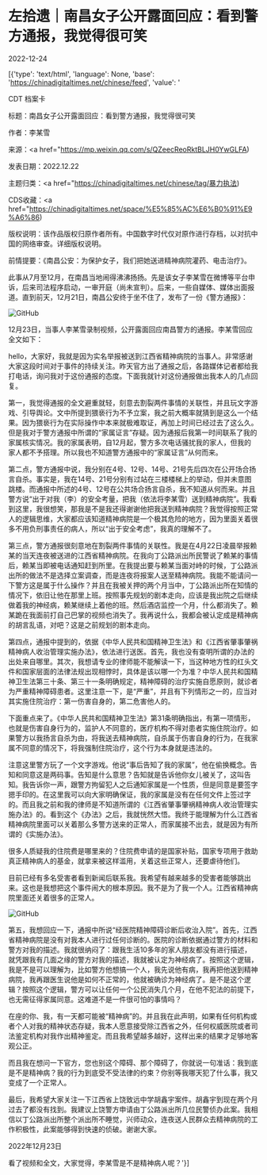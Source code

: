 # 左拾遗｜南昌女子公开露面回应：看到警方通报，我觉得很可笑

2022-12-24

[{'type': 'text/html', 'language': None, 'base': 'https://chinadigitaltimes.net/chinese/feed', 'value': '

CDT 档案卡

标题：南昌女子公开露面回应：看到警方通报，我觉得很可笑

作者：李某雪

来源：<a href="https://mp.weixin.qq.com/s/QZeecReoRktBLJH0YwGLFA)

发表日期：2022.12.22

主题归类：<a href="https://chinadigitaltimes.net/chinese/tag/暴力执法)

CDS收藏：<a href="https://chinadigitaltimes.net/space/%E5%85%AC%E6%B0%91%E9%A6%86)

版权说明：该作品版权归原作者所有。中国数字时代仅对原作进行存档，以对抗中国的网络审查。详细版权说明。





前情提要：《南昌公安：为保护女子，我们把她送进精神病院灌药、电击治疗》。

此事从7月至12月，在南昌当地闹得沸沸扬扬。先是该女子李某雪在微博等平台申诉，后来司法程序启动，一审开庭（尚未宣判）。后来，一些自媒体、媒体出面报道。直到前天，12月21日，南昌公安终于坐不住了，发布了一份《警方通报》：

![GitHub](https://chinadigitaltimes.net/chinese/files/2022/12/post-691216-63a6aec49c545.)

12月23日，当事人李某雪录制视频，公开露面回应南昌警方的通报。李某雪回应全文如下：

hello，大家好，我就是因为实名举报被送到江西省精神病院的当事人。非常感谢大家这段时间对于事件的持续关注。昨天官方出了通报之后，各路媒体记者都给我打电话，询问我对于这份通报的态度。下面我就针对这份通报做出我本人的几点回复。

第一，我觉得通报的全文避重就轻，刻意去割裂两件事情的关联性，并且玩文字游戏、引导舆论。文中所提到猥亵行为不予立案，我之前大概率就猜到是这么一个结果。因为猥亵行为在实际操作中本来就极难取证，再加上时间已经过去了这么久。但是我对于警方通报中所谓的“家属证言”存疑。因为通报后我第一时间联系了我的家属核实情况。我的家属表明，自12月起，警方多次电话骚扰我的家人，但我的家人都不予搭理。所以我也不知道警方通报中的“家属证言”从何而来。

第二点，警方通报中说，我分别在4号、12号、14号、21号先后四次在公开场合扬言自杀。事实是，我在14号、21号分别有过站在三楼楼梯上的举动，但并未意图跳楼。而通报中所述的4号、12号在公共场合扬言自杀，我不知道从何而来。并且警方说“出于对我（李）的安全考量，把我（依法将李某雪）送到精神病院”。我看到这里，我很想笑，那我是不是我还得谢谢他把我送到精神病院？我觉得按照正常人的逻辑思维，大家都应该知道精神病院是一个极其危险的地方，因为里面关着很多不用负刑事责任的病人，所以“出于安全考虑”，我真的理解不了。

第三点，警方通报很刻意地在割裂两件事情的关联性。我是在4月22日凌晨举报赖某的当天连夜被送进的江西省精神病院。在我向丁公路派出所民警说了赖某的事情后，赖某当即被电话通知赶到所里。在我提出要与赖某当面对峙的时候，丁公路派出所的做法不是选择立案调查，而是连夜将报案人送至精神病院。我能不能请问一下警方这是属于什么操作？并且在我被关押的两个月当中，丁公路派出所在知情的情况下，依旧让他在那里上班。按照事先规划的剧本走向，应该是我出院之后继续做着我的神经病，赖某继续上着他的班。然后酒店监控一个月，什么都消失了。赖某跪在我面前打自己巴掌的视频也消失了。我再说什么，我都会被认定成是精神病的胡言乱语，对吧？这是之前规划的剧本走向。

第四点，通报中提到的，依据《中华人民共和国精神卫生法》和《江西省肇事肇祸精神病人收治管理实施办法》，依法进行送医。首先，我也没有查明所谓的办法的出处来自哪里。其次，我想请专业的律师能不能解读一下，当这种地方性的红头文件和国家层面的法律法规出现相悖时，具体是该以哪一个为准？中华人民共和国精神卫生法第三十条、第三十一条明确规定，精神障碍的治疗实施自愿原则，就诊者为严重精神障碍患者。这里注意一下，是“严重”，并且有下列情形之一的，应当对其实施住院治疗：第一伤害自身的，第二危害他人的。

下面重点来了。《中华人民共和国精神卫生法》第31条明确指出，有第一项情形，也就是伤害自身行为的，监护人不同意的，医疗机构不得对患者实施住院治疗。如果警方以我扬言自杀为由，将我送去精神病院，自杀属于伤害自身的行为，在我家属不同意的情况下，将我强制住院治疗，这个行为本身就是违法的。

注意这里警方玩了一个文字游戏。他说“事后告知了我的家属”，他在偷换概念。告知和同意这是两码事。告知是什么意思？告知就是告诉他你女儿被关了，这叫告知。我告诉你一声，跟警方拘留犯人之后通知家属是一个性质，但是同意是要签字摁手印的。在这里我可以向大家明确保证，我的家属是没有在任何文件上签过字的。而且我之前和我的律师是不知道所谓的《江西省肇事肇祸精神病人收治管理实施办法》的。看到这个《办法》之后，我就恍然大悟。我终于能理解为什么江西省精神病院里面可以关着那么多警方送来的正常人，而家属接不出去，就是因为有所谓的《实施办法》。

很多人质疑我的住院费是哪里来的？住院费申请的是国家补贴，国家专项用于救助真正精神病人的基金，就拿来被这样滥用，关着这些正常人，还要虐待他们。

目前已经有多名受害者看到新闻后联系我。我希望有越来越多的受害者能够跳出来。这也是我想把这个事件闹大的根本原因。我不是为了我一个人。江西省精神病院里面还关着很多的正常人。

![GitHub](https://chinadigitaltimes.net/chinese/files/2022/12/post-691216-63a6aec4a681d.)

第五，我想回应一下，通报中所说“经医院精神障碍诊断后收治入院”。首先，江西省精神病院是没有对我本人进行过任何诊断的。医院的诊断依据通过警方的材料和警方对我的描述。我就很纳闷了：跟我生活10多年的家人朋友都没有进行描述，就凭跟我有几面之缘的警方对我的描述，我就被认定为神经病了。按照这个逻辑，我是不是可以理解为，比如警方他想搞一个人，我先说他有病，我再把他送到精神病院，我再跟医生说他是如何不正常的，他就被确诊为神经病了。是不是这个逻辑？按照这个逻辑，警方可以让任何一个公民消失几个月，在他不犯法的前提下，也无需征得家属同意。这难道不是一件很可怕的事情吗？

在座的你、我，有一天都可能被“精神病”的。并且我在此声明，如果有任何机构或者个人对我的精神状态存疑，我本人愿意接受除江西省之外，任何权威医院或者司法鉴定机构对我作出精神鉴定。而且我希望越多越好，这样出来的结果才足够地客观公正。

而且我在想问一下官方，您也别这个障碍、那个障碍了，你就说一句准话：我到底是不是精神病？我的行为到底受不受法律的约束？你别等我哪天犯了什么事，我又变成了一个正常人。

最后，我希望大家关注一下江西省上饶致远中学胡鑫宇案件。胡鑫宇到现在两个月过去了都没有找到。我建议上饶警方申请由丁公路派出所几位民警侦办此案。我相信以丁公路派出所整个派出所不睡觉，兴师动众，连夜送人民群众去精神病院的工作积极性，此案能够得到快速的侦破。谢谢大家。

2022年12月23日

看了视频和全文，大家觉得，李某雪是不是精神病人呢？'}]